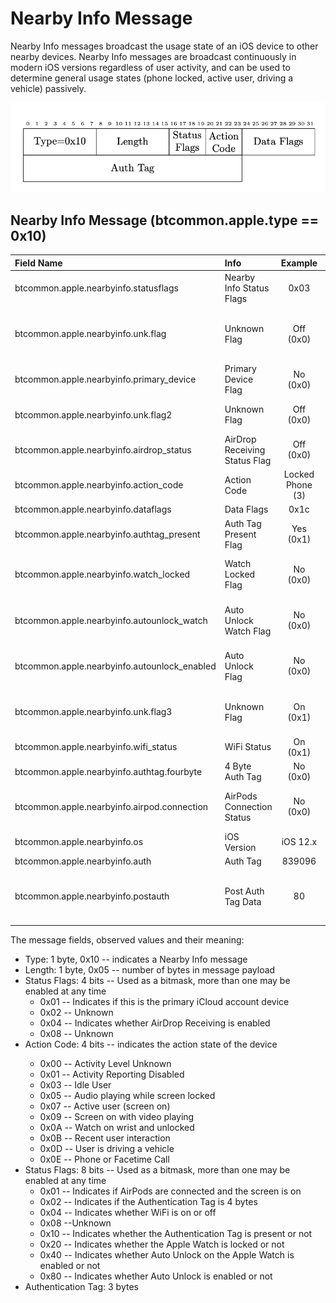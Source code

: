 <h1>Nearby Info Message</h1>

<p> 
Nearby Info messages broadcast the usage state of an iOS device to other nearby
devices. Nearby Info messages are broadcast continuously in modern iOS versions
regardless of user activity, and can be used to determine general usage states
(phone locked, active user, driving a vehicle) passively. 
</p>


<div align="center">
<img src="/figs/nearby_info_format.png">
</div>

## Nearby Info Message (btcommon.apple.type == 0x10)
| Field Name                                  | Info                         | Example                    |Length| Type  | Notes                              |
| :-------------------------------------------| :----------------------------|:--------------------------:|:----:|:-----:|:----------------------------------:|
| btcommon.apple.nearbyinfo.statusflags       | Nearby Info Status Flags     | 0x03                       | 1    | UINT8 |                                    |
| btcommon.apple.nearbyinfo.unk.flag          | Unknown Flag                 | Off (0x0)                  | 1    | BOOL  | Not sure about this flagg          |
| btcommon.apple.nearbyinfo.primary_device    | Primary Device Flag          | No (0x0)                   | 1    | BOOL  |                                    |
| btcommon.apple.nearbyinfo.unk.flag2         | Unknown Flag                 | Off (0x0)                  | 1    | BOOL  | Seen with iOS 11                   |
| btcommon.apple.nearbyinfo.airdrop_status    | AirDrop Receiving Status Flag| Off (0x0)                  | 1    | BOOL  |                                    |
| btcommon.apple.nearbyinfo.action_code       | Action Code                  | Locked Phone (3)           | 1    | UINT8 |                                    |
| btcommon.apple.nearbyinfo.dataflags         | Data Flags                   | 0x1c                       | 1    | UINT8 |                                    | 
| btcommon.apple.nearbyinfo.authtag_present   | Auth Tag Present Flag        | Yes (0x1)                  | 1    | BOOL  |                                    | 
| btcommon.apple.nearbyinfo.watch_locked      | Watch Locked Flag            | No (0x0)                   | 1    | BOOL  | Not sure about this flag           |
| btcommon.apple.nearbyinfo.autounlock_watch  | Auto Unlock Watch Flag       | No (0x0)                   | 1    | BOOL  | Not sure about this flag           |
| btcommon.apple.nearbyinfo.autounlock_enabled| Auto Unlock Flag             | No (0x0)                   | 1    | BOOL  | Not sure about this flag           |
| btcommon.apple.nearbyinfo.unk.flag3         | Unknown Flag                 | On (0x1)                   | 1    | BOOL  | Not sure about this flag           | 
| btcommon.apple.nearbyinfo.wifi_status       | WiFi Status                  | On (0x1)                   | 1    | BOOL  |                                    |
| btcommon.apple.nearbyinfo.authtag.fourbyte  | 4 Byte Auth Tag              | No (0x0)                   | 1    | BOOL  |                                    | 
| btcommon.apple.nearbyinfo.airpod.connection | AirPods Connection Status    | No (0x0)                   | 1    | BOOL  | This needs more teseting           | 
| btcommon.apple.nearbyinfo.os                | iOS Version                  | iOS 12.x                   | 1    | String|                                    |
| btcommon.apple.nearbyinfo.auth              | Auth Tag                     | 839096                     | 3    | Bytes |                                    | 
| btcommon.apple.nearbyinfo.postauth          | Post Auth Tag Data           | 80                         | 1    | Bytes | Seen in newer iPhones (X, Xs, 11)  |

<!-- Leave this line -->
<p>The message fields, observed values and their meaning:</p>

<ul>
<li>
Type: 1 byte, 0x10 -- indicates a Nearby Info message
</li>
<li>
Length: 1 byte, 0x05 -- number of bytes in message payload
</li>
<li>
Status Flags: 4 bits -- Used as a bitmask, more than one may be enabled at any
time
<ul>
<li>
0x01 -- Indicates if this is the primary iCloud account device
</li>
<li>
0x02 -- Unknown
</li>
<li>
0x04 -- Indicates whether AirDrop Receiving is enabled
</li>
<li>
0x08 -- Unknown
</li>
</ul>
</li>
<li>
Action Code: 4 bits  -- indicates the action state of the device
</li>
<ul>
<li>
0x00 -- Activity Level Unknown
</li>
<li>
0x01 -- Activity Reporting Disabled
</li>
<li>
0x03 -- Idle User
</li>
<li>
0x05 -- Audio playing while screen locked
</li>
<li>
0x07 -- Active user (screen on)
</li>
<li>
0x09 -- Screen on with video playing
</li>
<li>
0x0A -- Watch on wrist and unlocked
</li>
<li>
0x0B -- Recent user interaction
</li>
<li>
0x0D -- User is driving a vehicle
</li>
<li>
0x0E -- Phone or Facetime Call
</li>
</ul>
<li>
Status Flags: 8 bits -- Used as a bitmask, more than one may be enabled at any
time
<ul>
<li>
0x01 -- Indicates if AirPods are connected and the screen is on
</li>
<li>
0x02 -- Indicates if the Authentication Tag is 4 bytes 
</li>
<li>
0x04 -- Indicates whether WiFi is on or off
</li>
<li>
0x08 --Unknown
</li>
<li>
0x10 -- Indicates whether the Authentication Tag is present or not
</li>
<li>
0x20 -- Indicates whether the Apple Watch is locked or not
</li>
<li>
0x40 --  Indicates whether Auto Unlock on the Apple Watch is enabled or not
</li>
<li>
0x80 -- Indicates whether Auto Unlock is enabled or not  
</li>
</ul>
</li>
<li>
Authentication Tag: 3 bytes
</li>
</ul>
